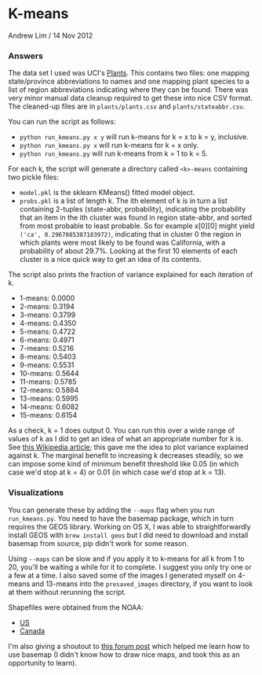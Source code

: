 
# K-means

Andrew Lim / 14 Nov 2012

### Answers

The data set I used was UCI's [Plants](http://archive.ics.uci.edu/ml/datasets/Plants). This contains two files: one mapping state/province abbreviations to names and one mapping plant species to a list of region abbreviations indicating where they can be found. There was very minor manual data cleanup required to get these into nice CSV format. The cleaned-up files are in `plants/plants.csv` and `plants/stateabbr.csv`. 

You can run the script as follows: 

- `python run_kmeans.py x y` will run k-means for k = x to k = y, inclusive. 
- `python run_kmeans.py x` will run k-means for k = x only. 
- `python run_kmeans.py` will run k-means from k = 1 to k = 5. 

For each k, the script will generate a directory called `<k>-means` containing two pickle files: 

- `model.pkl` is the sklearn KMeans() fitted model object. 
- `probs.pkl` is a list of length k. The ith element of k is in turn a list containing 2-tuples (state-abbr, probability), indicating the probability that an item in the ith cluster was found in region state-abbr, and sorted from most probable to least probable. So for example x[0][0] might yield `('ca', 0.2967085387183972)`, indicating that in cluster 0 the region in which plants were most likely to be found was California, with a probability of about 29.7%. Looking at the first 10 elements of each cluster is a nice quick way to get an idea of its contents. 

The script also prints the fraction of variance explained for each iteration of k. 

 - 1-means: 0.0000
 - 2-means: 0.3194
 - 3-means: 0.3799
 - 4-means: 0.4350
 - 5-means: 0.4722
 - 6-means: 0.4971
 - 7-means: 0.5216
 - 8-means: 0.5403
 - 9-means: 0.5531
 - 10-means: 0.5644
 - 11-means: 0.5785
 - 12-means: 0.5884
 - 13-means: 0.5995
 - 14-means: 0.6082
 - 15-means: 0.6154

As a check, k = 1 does output 0. You can run this over a wide range of values of k as I did to get an idea of what an appropriate number for k is. See [this Wikipedia article](http://en.wikipedia.org/wiki/Determining_the_number_of_clusters_in_a_data_set]); this gave me the idea to plot variance explained against k. The marginal benefit to increasing k decreases steadily, so we can impose some kind of minimum benefit threshold like 0.05 (in which case we'd stop at k = 4) or 0.01 (in which case we'd stop at k = 13). 

### Visualizations

You can generate these by adding the `--maps` flag when you run `run_kmeans.py`. You need to have the basemap package, which in turn requires the GEOS library. Working on OS X, I was able to straightforwardly install GEOS with `brew install geos` but I did need to download and install basemap from source, pip didn't work for some reason. 

Using `--maps` can be slow and if you apply it to k-means for all k from 1 to 20, you'll be waiting a while for it to complete. I suggest you only try one or a few at a time. I also saved some of the images I generated myself on 4-means and 13-means into the `presaved_images` directory, if you want to look at them without rerunning the script. 

Shapefiles were obtained from the NOAA: 

- [US](http://www.nws.noaa.gov/geodata/catalog/national/html/us_state.htm)
- [Canada](http://www.nws.noaa.gov/geodata/catalog/national/html/province.htm)

I'm also giving a shoutout to [this forum post](http://osdir.com/ml/python.matplotlib.general/2005-09/msg00205.html) which helped me learn how to use basemap (I didn't know how to draw nice maps, and took this as an opportunity to learn). 

